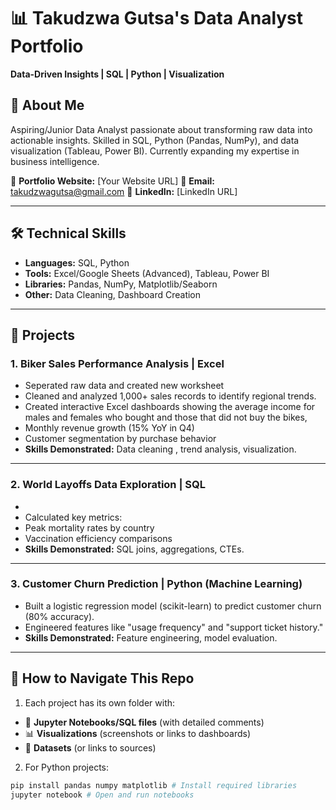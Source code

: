 # 📊 Takudzwa Gutsa's Data Analyst Portfolio

**Data-Driven Insights | SQL | Python | Visualization**


## 👋 About Me
Aspiring/Junior Data Analyst passionate about transforming raw data into actionable insights. Skilled in SQL, Python (Pandas, NumPy), and data visualization (Tableau, Power BI). Currently expanding my expertise in business intelligence.

🔗 **Portfolio Website:** [Your Website URL]
📧 **Email:** takudzwagutsa@gmail.com
💼 **LinkedIn:** [LinkedIn URL]

---

## 🛠️ Technical Skills
- **Languages:** SQL, Python
- **Tools:** Excel/Google Sheets (Advanced), Tableau, Power BI
- **Libraries:** Pandas, NumPy, Matplotlib/Seaborn
- **Other:** Data Cleaning, Dashboard Creation

---

## 📂 Projects

### 1. Biker Sales Performance Analysis | Excel
- Seperated raw data and created new worksheet
- Cleaned and analyzed 1,000+ sales records to identify regional trends.
- Created interactive Excel dashboards showing the average income for males and females who bought and those that did not buy the bikes, 
- Monthly revenue growth (15% YoY in Q4)
- Customer segmentation by purchase behavior
- **Skills Demonstrated:** Data cleaning , trend analysis, visualization.

---

### 2. World Layoffs Data Exploration | SQL

- 
- Calculated key metrics:
- Peak mortality rates by country
- Vaccination efficiency comparisons
- **Skills Demonstrated:** SQL joins, aggregations, CTEs.

---

### 3. Customer Churn Prediction | Python (Machine Learning)

- Built a logistic regression model (scikit-learn) to predict customer churn (80% accuracy).
- Engineered features like "usage frequency" and "support ticket history."
- **Skills Demonstrated:** Feature engineering, model evaluation.

---

## 📝 How to Navigate This Repo
1. Each project has its own folder with:
- 📄 **Jupyter Notebooks/SQL files** (with detailed comments)
- 📊 **Visualizations** (screenshots or links to dashboards)
- 📂 **Datasets** (or links to sources)

2. For Python projects:
```bash
pip install pandas numpy matplotlib # Install required libraries
jupyter notebook # Open and run notebooks


